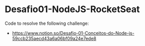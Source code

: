 # Desafio01-NodeJS-RocketSeat

Code to resolve the following challenge:

- https://www.notion.so/Desafio-01-Conceitos-do-Node-js-59ccb235aecd43a6a06bf09a24e7ede8
